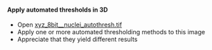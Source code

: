 #### Apply automated thresholds in 3D

- Open [xyz_8bit__nuclei_autothresh.tif](https://github.com/NEUBIAS/training-resources/raw/master/image_data/xyz_8bit__nuclei_autothresh.tif)
- Apply one or more automated thresholding methods to this image
- Appreciate that they yield different results
